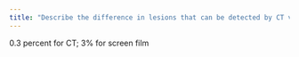 ```yaml
---
title: "Describe the difference in lesions that can be detected by CT versus screen film?"
---
```

0.3 percent for CT; 3% for screen film

